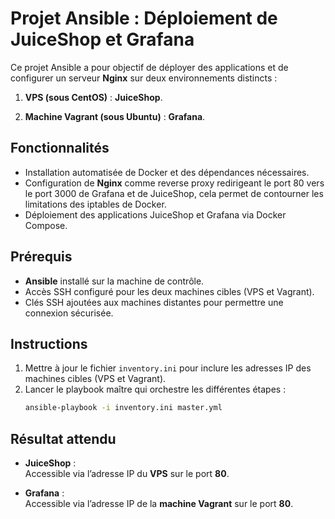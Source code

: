 # Projet Ansible : Déploiement de JuiceShop et Grafana

Ce projet Ansible a pour objectif de déployer des applications et de configurer un serveur **Nginx** sur deux environnements distincts : 

1. **VPS (sous CentOS)** : **JuiceShop**.
     
2. **Machine Vagrant (sous Ubuntu)** : **Grafana**.

## Fonctionnalités
- Installation automatisée de Docker et des dépendances nécessaires.
- Configuration de **Nginx** comme reverse proxy redirigeant le port 80 vers le port 3000 de Grafana et de JuiceShop, cela permet de contourner les limitations des iptables de Docker.
- Déploiement des applications JuiceShop et Grafana via Docker Compose.

## Prérequis
- **Ansible** installé sur la machine de contrôle.
- Accès SSH configuré pour les deux machines cibles (VPS et Vagrant).
- Clés SSH ajoutées aux machines distantes pour permettre une connexion sécurisée.

## Instructions
1. Mettre à jour le fichier `inventory.ini` pour inclure les adresses IP des machines cibles (VPS et Vagrant).
2. Lancer le playbook maître qui orchestre les différentes étapes :
   ```bash
   ansible-playbook -i inventory.ini master.yml
   ```
   
## Résultat attendu

- **JuiceShop** :  
  Accessible via l’adresse IP du **VPS** sur le port **80**.

- **Grafana** :  
  Accessible via l’adresse IP de la **machine Vagrant** sur le port **80**.
